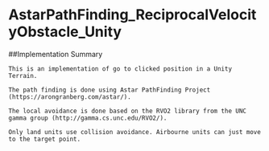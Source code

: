 # AstarPathFinding_ReciprocalVelocityObstacle_Unity

##Implementation Summary
	
	This is an implementation of go to clicked position in a Unity Terrain.

	The path finding is done using Astar PathFinding Project (https://arongranberg.com/astar/).
	
	The local avoidance is done based on the RVO2 library from the UNC gamma group (http://gamma.cs.unc.edu/RVO2/). 
	
	Only land units use collision avoidance. Airbourne units can just move to the target point.


